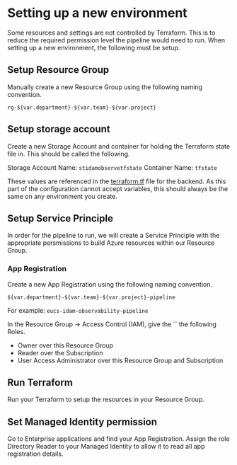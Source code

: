# Setting up a new environment

Some resources and settings are not controlled by Terraform. This is to reduce the required permission level the pipeline would need to run. When setting up a new environment, the following must be setup.

## Setup Resource Group

Manually create a new Resource Group using the following naming convention.

`rg-${var.department}-${var.team}-${var.project}`

## Setup storage account

Create a new Storage Account and container for holding the Terraform state file in. This should be called the following.

Storage Account Name: `stidamobservetfstate`
Container Name: `tfstate`

These values are referenced in the [terraform.tf](../../terraform/terraform.tf) file for the backend. As this part of the configuration cannot accept variables, this should always be the same on any environment you create.

## Setup Service Principle

In order for the pipeline to run, we will create a Service Principle with the appropriate persmissions to build Azure resources within our Resource Group.

### App Registration

Create a new App Registration using the following naming convention.

`${var.department}-${var.team}-${var.project}-pipeline`

For example: `eucs-idam-observability-pipeline`

In the Resource Group -> Access Control (IAM), give the `` the following Roles.

* Owner over this Resource Group
* Reader over the Subscription
* User Access Administrator over this Resource Group and Subscription

## Run Terraform

Run your Terraform to setup the resources in your Resource Group.

## Set Managed Identity permission

Go to Enterprise applications and find your App Registration. Assign the role Directory Reader to your Managed Identity to allow it to read all app registration details. 
